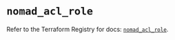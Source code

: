 # `nomad_acl_role`

Refer to the Terraform Registry for docs: [`nomad_acl_role`](https://registry.terraform.io/providers/hashicorp/nomad/2.3.1/docs/resources/acl_role).
